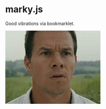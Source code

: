 marky.js
========

Good vibrations via bookmarklet.

![Say hi to your mother for me, alright?](mark.jpg)